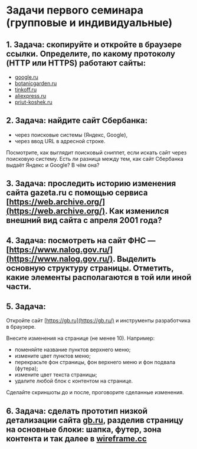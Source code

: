 # Задачи первого семинара (групповые и индивидуальные)
## 1. **Задача:** скопируйте и откройте в браузере ссылки. Определите, по какому протоколу (HTTP или HTTPS) работают сайты:

- [google.ru](https://www.google.ru/)
- [botanicgarden.ru](http://botanicgarden.ru)
- [tinkoff.ru](http://tinkoff.ru)
- [aliexpress.ru](http://aliexpress.ru)
- [priut-koshek.ru](http://priut-koshek.ru/)

## 2. **Задача:** найдите сайт Сбербанка:

- через поисковые системы (Яндекс, Google),
- через ввод URL в адресной строке.

Посмотрите, как выглядит поисковый сниппет, если искать сайт через поисковую систему. Есть ли разница между тем, как сайт Сбербанка выдаёт Яндекс и Google? В чём она?

## 3. **Задача:** проследить историю изменения сайта **gazeta.ru** с помощью сервиса [https://web.archive.org/](https://web.archive.org/). Как изменился внешний вид сайта с апреля 2001 года?

## 4. **Задача:** посмотреть на сайт ФНС — [https://www.nalog.gov.ru/](https://www.nalog.gov.ru/). Выделить основную структуру страницы.  Отметить, какие элементы располагаются в той или иной части.

## 5. **Задача:**

Откройте сайт [https://gb.ru](https://gb.ru/) и инструменты разработчика в браузере.

Внесите изменения на странице (не менее 10). Например:

- поменяйте название пунктов верхнего меню;
- измените цвет пунктов меню;
- перекрасьте фон страницы, фон верхнего меню и фон подвала (футера);
- измените цвет текста страницы;
- удалите любой блок с контентом на странице.

Сделайте скриншоты до и после, проговорите сделанные изменения.

## 6. **Задача:** сделать прототип низкой детализации сайта [gb.ru](https://gb.ru/), разделив страницу на основные блоки: шапка, футер, зона контента и так далее в [wireframe.cc](https://wireframe.cc/)
